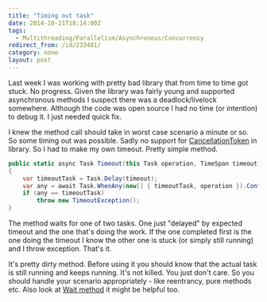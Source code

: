 ```yaml
---
title: "Timing out task"
date: 2014-10-21T18:14:00Z
tags:
  - Multithreading/Parallelism/Asynchronous/Concurrency
redirect_from: /id/233481/
category: none
layout: post
---
```

Last week I was working with pretty bad library that from time to time got stuck. No progress. Given the library was fairly young and supported asynchronous methods I suspect there was a deadlock/livelock somewhere. Although the code was open source I had no time (or intention) to debug it. I just needed quick fix.

<!-- excerpt -->

I knew the method call should take in worst case scenario a minute or so. So some timing out was possible. Sadly no support for [CancellationToken][1] in library. So I had to make my own timeout. Pretty simple method.

```csharp
public static async Task Timeout(this Task operation, TimeSpan timeout)
{
	var timeoutTask = Task.Delay(timeout);
	var any = await Task.WhenAny(new[] { timeoutTask, operation }).ConfigureAwait(false);
	if (any == timeoutTask)
		throw new TimeoutException();
}
```

The method waits for one of two tasks. One just "delayed" by expected timeout and the one that's doing the work. If the one completed first is the one doing the timeout I know the other one is stuck (or simply still running) and I throw exception. That's it.

It's pretty dirty method. Before using it you should know that the actual task is still running and keeps running. It's not killed. You just don't care. So you should handle your scenario appropriately - like reentrancy, pure methods etc. Also look at [Wait method][2] it might be helpful too.

[1]: http://msdn.microsoft.com/en-us/library/system.threading.cancellationtoken(v=vs.110).aspx
[2]: http://msdn.microsoft.com/en-us/library/dd235606(v=vs.110).aspx